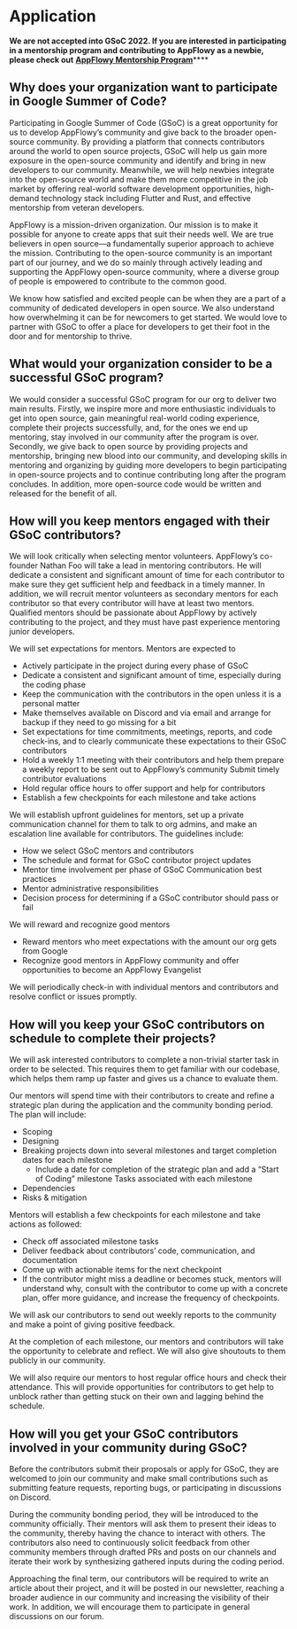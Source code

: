 # Application

**We are not accepted into GSoC 2022. If you are interested in participating in a mentorship program and contributing to AppFlowy as a newbie, please check out** [**AppFlowy Mentorship Program**](contributor-guidance.md)****

## Why does your organization want to participate in Google Summer of Code?

Participating in Google Summer of Code (GSoC) is a great opportunity for us to develop AppFlowy’s community and give back to the broader open-source community. By providing a platform that connects contributors around the world to open source projects, GSoC will help us gain more exposure in the open-source community and identify and bring in new developers to our community. Meanwhile, we will help newbies integrate into the open-source world and make them more competitive in the job market by offering real-world software development opportunities, high-demand technology stack including Flutter and Rust, and effective mentorship from veteran developers.

AppFlowy is a mission-driven organization. Our mission is to make it possible for anyone to create apps that suit their needs well. We are true believers in open source—a fundamentally superior approach to achieve the mission. Contributing to the open-source community is an important part of our journey, and we do so mainly through actively leading and supporting the AppFlowy open-source community, where a diverse group of people is empowered to contribute to the common good.

We know how satisfied and excited people can be when they are a part of a community of dedicated developers in open source. We also understand how overwhelming it can be for newcomers to get started. We would love to partner with GSoC to offer a place for developers to get their foot in the door and for mentorship to thrive.

## What would your organization consider to be a successful GSoC program?

We would consider a successful GSoC program for our org to deliver two main results. Firstly, we inspire more and more enthusiastic individuals to get into open source, gain meaningful real-world coding experience, complete their projects successfully, and, for the ones we end up mentoring, stay involved in our community after the program is over. Secondly, we give back to open source by providing projects and mentorship, bringing new blood into our community, and developing skills in mentoring and organizing by guiding more developers to begin participating in open-source projects and to continue contributing long after the program concludes. In addition, more open-source code would be written and released for the benefit of all.

## How will you keep mentors engaged with their GSoC contributors?

We will look critically when selecting mentor volunteers. AppFlowy’s co-founder Nathan Foo will take a lead in mentoring contributors. He will dedicate a consistent and significant amount of time for each contributor to make sure they get sufficient help and feedback in a timely manner. In addition, we will recruit mentor volunteers as secondary mentors for each contributor so that every contributor will have at least two mentors. Qualified mentors should be passionate about AppFlowy by actively contributing to the project, and they must have past experience mentoring junior developers.

We will set expectations for mentors. Mentors are expected to&#x20;

* Actively participate in the project during every phase of GSoC&#x20;
* Dedicate a consistent and significant amount of time, especially during the coding phase&#x20;
* Keep the communication with the contributors in the open unless it is a personal matter&#x20;
* Make themselves available on Discord and via email and arrange for backup if they need to go missing for a bit
* Set expectations for time commitments, meetings, reports, and code check-ins, and to clearly communicate these expectations to their GSoC contributors&#x20;
* Hold a weekly 1:1 meeting with their contributors and help them prepare a weekly report to be sent out to AppFlowy’s community Submit timely contributor evaluations&#x20;
* Hold regular office hours to offer support and help for contributors&#x20;
* Establish a few checkpoints for each milestone and take actions

We will establish upfront guidelines for mentors, set up a private communication channel for them to talk to org admins, and make an escalation line available for contributors. The guidelines include:&#x20;

* How we select GSoC mentors and contributors&#x20;
* The schedule and format for GSoC contributor project updates&#x20;
* Mentor time involvement per phase of GSoC Communication best practices&#x20;
* Mentor administrative responsibilities&#x20;
* Decision process for determining if a GSoC contributor should pass or fail

We will reward and recognize good mentors&#x20;

* Reward mentors who meet expectations with the amount our org gets from Google&#x20;
* Recognize good mentors in AppFlowy community and offer opportunities to become an AppFlowy Evangelist

We will periodically check-in with individual mentors and contributors and resolve conflict or issues promptly.

## How will you keep your GSoC contributors on schedule to complete their projects?

We will ask interested contributors to complete a non-trivial starter task in order to be selected. This requires them to get familiar with our codebase, which helps them ramp up faster and gives us a chance to evaluate them.

Our mentors will spend time with their contributors to create and refine a strategic plan during the application and the community bonding period. The plan will include:&#x20;

* Scoping&#x20;
* Designing&#x20;
* Breaking projects down into several milestones and target completion dates for each milestone&#x20;
  * Include a date for completion of the strategic plan and add a “Start of Coding” milestone Tasks associated with each milestone&#x20;
* Dependencies&#x20;
* Risks & mitigation

Mentors will establish a few checkpoints for each milestone and take actions as followed:&#x20;

* Check off associated milestone tasks&#x20;
* Deliver feedback about contributors’ code, communication, and documentation&#x20;
* Come up with actionable items for the next checkpoint&#x20;
* If the contributor might miss a deadline or becomes stuck, mentors will understand why, consult with the contributor to come up with a concrete plan, offer more guidance, and increase the frequency of checkpoints.

We will ask our contributors to send out weekly reports to the community and make a point of giving positive feedback.

At the completion of each milestone, our mentors and contributors will take the opportunity to celebrate and reflect. We will also give shoutouts to them publicly in our community.

We will also require our mentors to host regular office hours and check their attendance. This will provide opportunities for contributors to get help to unblock rather than getting stuck on their own and lagging behind the schedule.

## How will you get your GSoC contributors involved in your community during GSoC?&#x20;

Before the contributors submit their proposals or apply for GSoC, they are welcomed to join our community and make small contributions such as submitting feature requests, reporting bugs, or participating in discussions on Discord.

During the community bonding period, they will be introduced to the community officially. Their mentors will ask them to present their ideas to the community, thereby having the chance to interact with others. The contributors also need to continuously solicit feedback from other community members through drafted PRs and posts on our channels and iterate their work by synthesizing gathered inputs during the coding period.

Approaching the final term, our contributors will be required to write an article about their project, and it will be posted in our newsletter, reaching a broader audience in our community and increasing the visibility of their work. In addition, we will encourage them to participate in general discussions on our forum.
